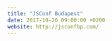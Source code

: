 ```yaml
---
title: "JSConf Budapest"
date: 2017-10-26 09:00:00 +0200
website: http://jsconfbp.com/
---
```

